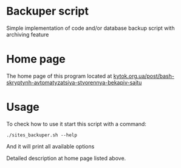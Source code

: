 # Backuper script

Simple implementation of code and/or database backup script with archiving feature

# Home page

The home page of this program located at [kytok.org.ua/post/bash-skryptynh-avtomatyzatsiya-stvorennya-bekapiv-sajtu](http://kytok.org.ua/post/bash-skryptynh-avtomatyzatsiya-stvorennya-bekapiv-sajtu)

# Usage

To check how to use it start this script with a command:

```
./sites_backuper.sh --help
```

And it will print all available options

Detailed description at home page listed above.

